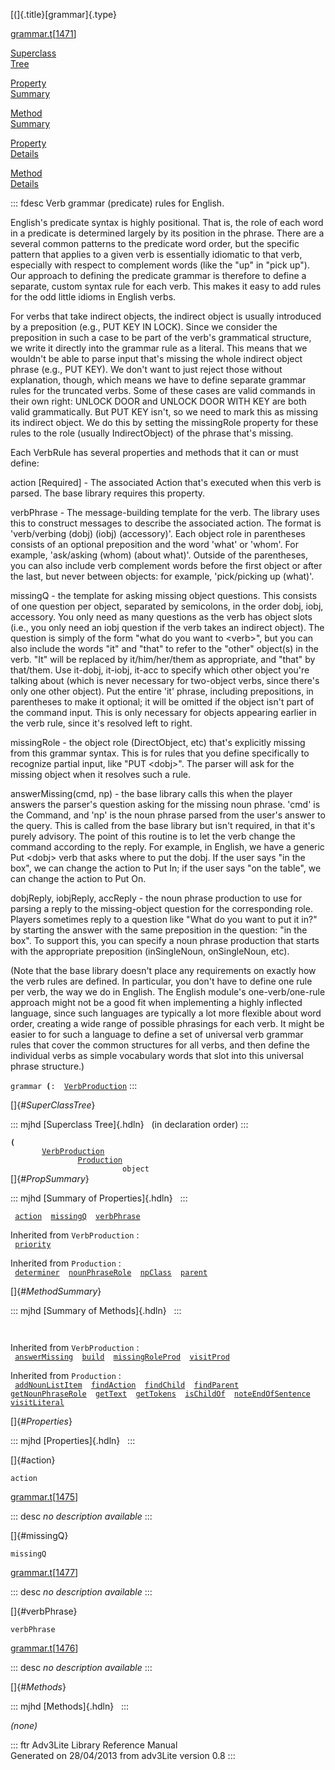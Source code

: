[(]{.title}[grammar]{.type}

[grammar.t](../file/grammar.t.html)\[[1471](../source/grammar.t.html#1471)\]

[Superclass\
Tree](#_SuperClassTree_)

[Property\
Summary](#_PropSummary_)

[Method\
Summary](#_MethodSummary_)

[Property\
Details](#_Properties_)

[Method\
Details](#_Methods_)

::: fdesc
Verb grammar (predicate) rules for English.

English\'s predicate syntax is highly positional. That is, the role of
each word in a predicate is determined largely by its position in the
phrase. There are a several common patterns to the predicate word order,
but the specific pattern that applies to a given verb is essentially
idiomatic to that verb, especially with respect to complement words
(like the \"up\" in \"pick up\"). Our approach to defining the predicate
grammar is therefore to define a separate, custom syntax rule for each
verb. This makes it easy to add rules for the odd little idioms in
English verbs.

For verbs that take indirect objects, the indirect object is usually
introduced by a preposition (e.g., PUT KEY IN LOCK). Since we consider
the preposition in such a case to be part of the verb\'s grammatical
structure, we write it directly into the grammar rule as a literal. This
means that we wouldn\'t be able to parse input that\'s missing the whole
indirect object phrase (e.g., PUT KEY). We don\'t want to just reject
those without explanation, though, which means we have to define
separate grammar rules for the truncated verbs. Some of these cases are
valid commands in their own right: UNLOCK DOOR and UNLOCK DOOR WITH KEY
are both valid grammatically. But PUT KEY isn\'t, so we need to mark
this as missing its indirect object. We do this by setting the
missingRole property for these rules to the role (usually
IndirectObject) of the phrase that\'s missing.

Each VerbRule has several properties and methods that it can or must
define:

action \[Required\] - The associated Action that\'s executed when this
verb is parsed. The base library requires this property.

verbPhrase - The message-building template for the verb. The library
uses this to construct messages to describe the associated action. The
format is \'verb/verbing (dobj) (iobj) (accessory)\'. Each object role
in parentheses consists of an optional preposition and the word \'what\'
or \'whom\'. For example, \'ask/asking (whom) (about what)\'. Outside of
the parentheses, you can also include verb complement words before the
first object or after the last, but never between objects: for example,
\'pick/picking up (what)\'.

missingQ - the template for asking missing object questions. This
consists of one question per object, separated by semicolons, in the
order dobj, iobj, accessory. You only need as many questions as the verb
has object slots (i.e., you only need an iobj question if the verb takes
an indirect object). The question is simply of the form \"what do you
want to \<verb\>\", but you can also include the words \"it\" and
\"that\" to refer to the \"other\" object(s) in the verb. \"It\" will be
replaced by it/him/her/them as appropriate, and \"that\" by that/them.
Use it-dobj, it-iobj, it-acc to specify which other object you\'re
talking about (which is never necessary for two-object verbs, since
there\'s only one other object). Put the entire \'it\' phrase, including
prepositions, in parentheses to make it optional; it will be omitted if
the object isn\'t part of the command input. This is only necessary for
objects appearing earlier in the verb rule, since it\'s resolved left to
right.

missingRole - the object role (DirectObject, etc) that\'s explicitly
missing from this grammar syntax. This is for rules that you define
specifically to recognize partial input, like \"PUT \<dobj\>\". The
parser will ask for the missing object when it resolves such a rule.

answerMissing(cmd, np) - the base library calls this when the player
answers the parser\'s question asking for the missing noun phrase.
\'cmd\' is the Command, and \'np\' is the noun phrase parsed from the
user\'s answer to the query. This is called from the base library but
isn\'t required, in that it\'s purely advisory. The point of this
routine is to let the verb change the command according to the reply.
For example, in English, we have a generic Put \<dobj\> verb that asks
where to put the dobj. If the user says \"in the box\", we can change
the action to Put In; if the user says \"on the table\", we can change
the action to Put On.

dobjReply, iobjReply, accReply - the noun phrase production to use for
parsing a reply to the missing-object question for the corresponding
role. Players sometimes reply to a question like \"What do you want to
put it in?\" by starting the answer with the same preposition in the
question: \"in the box\". To support this, you can specify a noun phrase
production that starts with the appropriate preposition (inSingleNoun,
onSingleNoun, etc).

(Note that the base library doesn\'t place any requirements on exactly
how the verb rules are defined. In particular, you don\'t have to define
one rule per verb, the way we do in English. The English module\'s
one-verb/one-rule approach might not be a good fit when implementing a
highly inflected language, since such languages are typically a lot more
flexible about word order, creating a wide range of possible phrasings
for each verb. It might be easier to for such a language to define a set
of universal verb grammar rules that cover the common structures for all
verbs, and then define the individual verbs as simple vocabulary words
that slot into this universal phrase structure.)

`grammar `**[](../object/.html)`(`**` :   `[`VerbProduction`](../object/VerbProduction.html)
:::

[]{#_SuperClassTree_}

::: mjhd
[Superclass Tree]{.hdln}   (in declaration order)
:::

**`(`**\
`         `[`VerbProduction`](../object/VerbProduction.html)\
`                 `[`Production`](../object/Production.html)\
`                         object`\
[]{#_PropSummary_}

::: mjhd
[Summary of Properties]{.hdln}  
:::

` `[`action`](#action)`  `[`missingQ`](#missingQ)`  `[`verbPhrase`](#verbPhrase)`  `

Inherited from `VerbProduction` :\
` `[`priority`](../object/VerbProduction.html#priority)`  `

Inherited from `Production` :\
` `[`determiner`](../object/Production.html#determiner)`  `[`nounPhraseRole`](../object/Production.html#nounPhraseRole)`  `[`npClass`](../object/Production.html#npClass)`  `[`parent`](../object/Production.html#parent)`  `

[]{#_MethodSummary_}

::: mjhd
[Summary of Methods]{.hdln}  
:::

` `

Inherited from `VerbProduction` :\
` `[`answerMissing`](../object/VerbProduction.html#answerMissing)`  `[`build`](../object/VerbProduction.html#build)`  `[`missingRoleProd`](../object/VerbProduction.html#missingRoleProd)`  `[`visitProd`](../object/VerbProduction.html#visitProd)`  `

Inherited from `Production` :\
` `[`addNounListItem`](../object/Production.html#addNounListItem)`  `[`findAction`](../object/Production.html#findAction)`  `[`findChild`](../object/Production.html#findChild)`  `[`findParent`](../object/Production.html#findParent)`  `[`getNounPhraseRole`](../object/Production.html#getNounPhraseRole)`  `[`getText`](../object/Production.html#getText)`  `[`getTokens`](../object/Production.html#getTokens)`  `[`isChildOf`](../object/Production.html#isChildOf)`  `[`noteEndOfSentence`](../object/Production.html#noteEndOfSentence)`  `[`visitLiteral`](../object/Production.html#visitLiteral)`  `

[]{#_Properties_}

::: mjhd
[Properties]{.hdln}  
:::

[]{#action}

`action`

[grammar.t](../file/grammar.t.html)\[[1475](../source/grammar.t.html#1475)\]

::: desc
*no description available*
:::

[]{#missingQ}

`missingQ`

[grammar.t](../file/grammar.t.html)\[[1477](../source/grammar.t.html#1477)\]

::: desc
*no description available*
:::

[]{#verbPhrase}

`verbPhrase`

[grammar.t](../file/grammar.t.html)\[[1476](../source/grammar.t.html#1476)\]

::: desc
*no description available*
:::

[]{#_Methods_}

::: mjhd
[Methods]{.hdln}  
:::

*(none)*

::: ftr
Adv3Lite Library Reference Manual\
Generated on 28/04/2013 from adv3Lite version 0.8
:::
